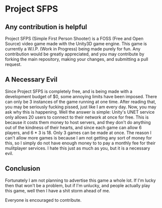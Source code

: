 # Project SFPS
## Any contribution is helpful
Project SFPS (Simple First Person Shooter) is a FOSS (Free and Open Source) video game made with the Unity3D game engine. This game is currently a W.I.P. (Work in Progress) being made purely for fun. Any contribution would 
be greatly appreciated, and you may contribute by forking the main repository, making your changes, and submitting a pull request.

## A Necessary Evil
Since Project SFPS is completely free, and is being made with a development budget of $0, some annoying limits have been imposed. There can only be 3 instances of the game running at one time. 
After reading that, you may be seriously fucking pissed, just like I am every day. Now, you may ask why this is happening. Well the answer is simple: Unity's UNET service only allows 20 users to connect to 
their network at once for free. This is because it costs them money to host servers, and they don't do anything out of the kindness of their hearts, and since each game can allow 6 players, and
6 * 3 is 18. Only 3 games can be made at once. The reason I can't allow more games is because I am not getting any sort of money for this, so I simply do not have enough money to 
to pay a monthly fee for their mulitplayer services. I hate this just as much as you, but it is a necessary evil.

## Conclusion
Fortunately I am not planning to advertise this game a whole lot. If I'm lucky then that won't be a problem, but if I'm unlucky, and people actually play this game, well then 
I have a shit storm ahead of me.

Everyone is encouraged to contribute.
